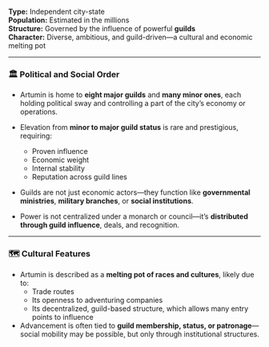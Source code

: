 **Type:** Independent city-state  
**Population:** Estimated in the millions  
**Structure:** Governed by the influence of powerful **guilds**  
**Character:** Diverse, ambitious, and guild-driven—a cultural and economic melting pot

---

### 🏛️ **Political and Social Order**

- Artumin is home to **eight major guilds** and **many minor ones**, each holding political sway and controlling a part of the city’s economy or operations.
- Elevation from **minor to major guild status** is rare and prestigious, requiring:
    - Proven influence
    - Economic weight
    - Internal stability
    - Reputation across guild lines
        
- Guilds are not just economic actors—they function like **governmental ministries**, **military branches**, or **social institutions**.
- Power is not centralized under a monarch or council—it’s **distributed through guild influence**, deals, and recognition.

---

### 🗺️ **Cultural Features**

- Artumin is described as a **melting pot of races and cultures**, likely due to:
    - Trade routes
    - Its openness to adventuring companies
    - Its decentralized, guild-based structure, which allows many entry points to influence
- Advancement is often tied to **guild membership, status, or patronage**—social mobility may be possible, but only through institutional structures.




